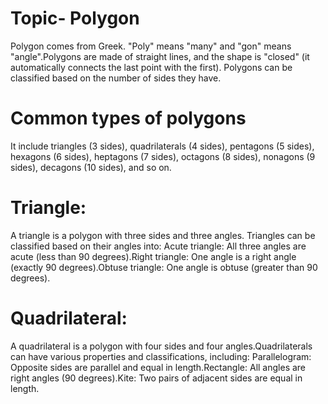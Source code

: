# Topic- Polygon
Polygon comes from Greek. "Poly" means "many" and "gon" means "angle".Polygons are made of straight lines, and the shape is "closed" (it automatically connects the last point with the first). Polygons can be classified based on the number of sides they have. 
# Common types of polygons 
It include triangles (3 sides), quadrilaterals (4 sides), pentagons (5 sides), hexagons (6 sides), heptagons (7 sides), octagons (8 sides), nonagons (9 sides), decagons (10 sides), and so on.
# Triangle:
A triangle is a polygon with three sides and three angles. Triangles can be classified based on their angles into: Acute triangle: All three angles are acute (less than 90 degrees).Right triangle: One angle is a right angle (exactly 90 degrees).Obtuse triangle: One angle is obtuse (greater than 90 degrees).
# Quadrilateral:
A quadrilateral is a polygon with four sides and four angles.Quadrilaterals can have various properties and classifications, including: Parallelogram: Opposite sides are parallel and equal in length.Rectangle: All angles are right angles (90 degrees).Kite: Two pairs of adjacent sides are equal in length.
